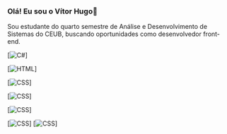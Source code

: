 ### Olá! Eu sou o Vítor Hugo👋
Sou estudante do quarto semestre de Análise e Desenvolvimento de Sistemas do CEUB, buscando oportunidades como desenvolvedor front-end.

[![C#](https://img.shields.io/badge/Python-3776AB?style=for-the-badge&logo=python&logoColor=white)]

[![HTML](https://img.shields.io/badge/HTML5-E34F26?style=for-the-badge&logo=html5&logoColor=white)]

[![CSS](https://img.shields.io/badge/CSS3-1572B6?style=for-the-badge&logo=css3&logoColor=white)]

[![CSS](https://img.shields.io/badge/Windows-0078D6?style=for-the-badge&logo=windows&logoColor=white)]

[![CSS](https://img.shields.io/badge/JavaScript-F7DF1E?style=for-the-badge&logo=javascript&logoColor=black)]

[![CSS](https://img.shields.io/badge/Angular-DD0031?style=for-the-badge&logo=angular&logoColor=white)] [![CSS](https://img.shields.io/badge/Visual_Studio_Code-0078D4?style=for-the-badge&logo=visual%20studio%20code&logoColor=white)]
